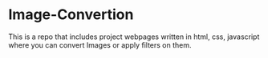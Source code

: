 # Image-Convertion
This is a repo that includes project webpages written in html, css, javascript where you can convert Images or apply filters on them.
